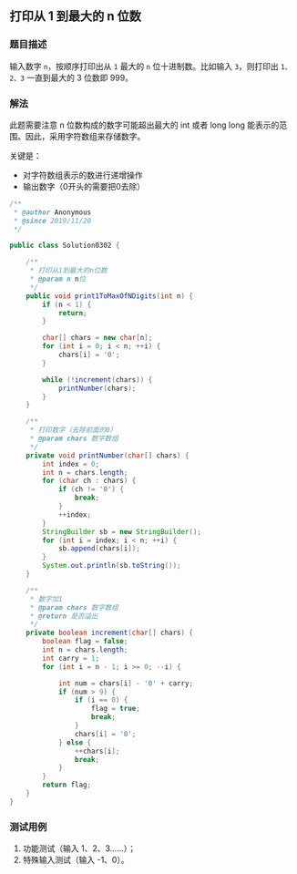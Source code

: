 ## 打印从 1 到最大的 n 位数

### 题目描述
输入数字 `n`，按顺序打印出从 `1` 最大的 `n` 位十进制数。比如输入 `3`，则打印出 `1、2、3` 一直到最大的 3 位数即 999。

### 解法
此题需要注意 n 位数构成的数字可能超出最大的 int 或者 long long 能表示的范围。因此，采用字符数组来存储数字。

关键是：
- 对字符数组表示的数进行递增操作
- 输出数字（0开头的需要把0去除）

```java
/**
 * @author Anonymous
 * @since 2019/11/20
 */

public class Solution0302 {

    /**
     * 打印从1到最大的n位数
     * @param n n位
     */
    public void print1ToMaxOfNDigits(int n) {
        if (n < 1) {
            return;
        }

        char[] chars = new char[n];
        for (int i = 0; i < n; ++i) {
            chars[i] = '0';
        }

        while (!increment(chars)) {
            printNumber(chars);
        }
    }

    /**
     * 打印数字（去除前面的0）
     * @param chars 数字数组
     */
    private void printNumber(char[] chars) {
        int index = 0;
        int n = chars.length;
        for (char ch : chars) {
            if (ch != '0') {
                break;
            }
            ++index;
        }
        StringBuilder sb = new StringBuilder();
        for (int i = index; i < n; ++i) {
            sb.append(chars[i]);
        }
        System.out.println(sb.toString());
    }

    /**
     * 数字加1
     * @param chars 数字数组
     * @return 是否溢出
     */
    private boolean increment(char[] chars) {
        boolean flag = false;
        int n = chars.length;
        int carry = 1;
        for (int i = n - 1; i >= 0; --i) {

            int num = chars[i] - '0' + carry;
            if (num > 9) {
                if (i == 0) {
                    flag = true;
                    break;
                }
                chars[i] = '0';
            } else {
                ++chars[i];
                break;
            }
        }
        return flag;
    }
}
```

### 测试用例
1. 功能测试（输入 1、2、3......）；
2. 特殊输入测试（输入 -1、0）。